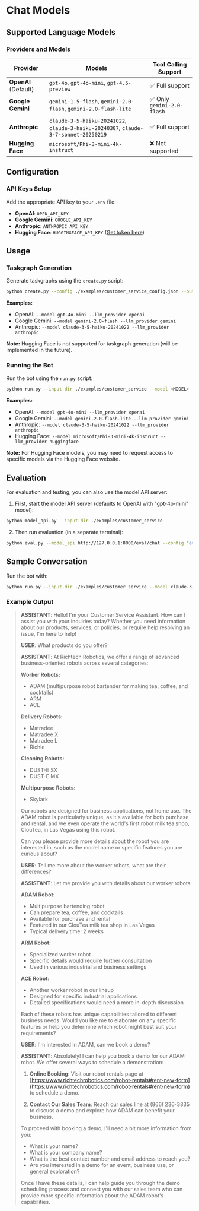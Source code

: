 # Chat Models

## Supported Language Models

### Providers and Models

| Provider | Models | Tool Calling Support |
|----------|--------|---------------------|
| **OpenAI** (Default) | `gpt-4o`, `gpt-4o-mini`, `gpt-4.5-preview` | ✅ Full support |
| **Google Gemini** | `gemini-1.5-flash`, `gemini-2.0-flash`, `gemini-2.0-flash-lite` | ✅ Only `gemini-2.0-flash` |
| **Anthropic** | `claude-3-5-haiku-20241022`, `claude-3-haiku-20240307`, `claude-3-7-sonnet-20250219` | ✅ Full support |
| **Hugging Face** | `microsoft/Phi-3-mini-4k-instruct` | ❌ Not supported |

## Configuration

### API Keys Setup

Add the appropriate API key to your `.env` file:

- **OpenAI**: `OPEN_API_KEY`
- **Google Gemini**: `GOOGLE_API_KEY`
- **Anthropic**: `ANTHROPIC_API_KEY`
- **Hugging Face**: `HUGGINGFACE_API_KEY` ([Get token here](https://huggingface.co/docs/api-inference/en/getting-started#getting-a-token))

## Usage

### Taskgraph Generation

Generate taskgraphs using the `create.py` script:

```bash
python create.py --config ./examples/customer_service_config.json --output-dir ./examples/customer_service --model <MODEL> --llm_provider <PROVIDER>
```

**Examples:**

- OpenAI: `--model gpt-4o-mini --llm_provider openai`
- Google Gemini: `--model gemini-2.0-flash --llm_provider gemini`
- Anthropic: `--model claude-3-5-haiku-20241022 --llm_provider anthropic`

**Note:** Hugging Face is not supported for taskgraph generation (will be implemented in the future).

### Running the Bot

Run the bot using the `run.py` script:

```bash
python run.py --input-dir ./examples/customer_service --model <MODEL> --llm_provider <PROVIDER>
```

**Examples:**

- OpenAI: `--model gpt-4o-mini --llm_provider openai`
- Google Gemini: `--model gemini-2.0-flash-lite --llm_provider gemini`
- Anthropic: `--model claude-3-5-haiku-20241022 --llm_provider anthropic`
- Hugging Face: `--model microsoft/Phi-3-mini-4k-instruct --llm_provider huggingface`

**Note:** For Hugging Face models, you may need to request access to specific models via the Hugging Face website.

## Evaluation

For evaluation and testing, you can also use the model API server:

1. First, start the model API server (defaults to OpenAI with "gpt-4o-mini" model):

```bash
python model_api.py --input-dir ./examples/customer_service
```

2. Then run evaluation (in a separate terminal):

```bash
python eval.py --model_api http://127.0.0.1:8000/eval/chat --config "examples/customer_service/customer_service_config.json" --documents_dir "examples/customer_service" --model "claude-3-haiku-20240307" --llm_provider "anthropic" --task "all"
```

## Sample Conversation

Run the bot with:

```bash
python run.py --input-dir ./examples/customer_service --model claude-3-5-haiku-20241022 --llm_provider anthropic
```

### Example Output

> **ASSISTANT**: Hello! I'm your Customer Service Assistant. How can I assist you with your inquiries today? Whether you need information about our products, services, or policies, or require help resolving an issue, I'm here to help!
>
> **USER**: What products do you offer?
>
> **ASSISTANT**: At Richtech Robotics, we offer a range of advanced business-oriented robots across several categories:
>
> **Worker Robots:**
>
> - ADAM (multipurpose robot bartender for making tea, coffee, and cocktails)
> - ARM
> - ACE
>
> **Delivery Robots:**
>
> - Matradee
> - Matradee X
> - Matradee L
> - Richie
>
> **Cleaning Robots:**
>
> - DUST-E SX
> - DUST-E MX
>
> **Multipurpose Robots:**
>
> - Skylark
>
> Our robots are designed for business applications, not home use. The ADAM robot is particularly unique, as it's available for both purchase and rental, and we even operate the world's first robot milk tea shop, ClouTea, in Las Vegas using this robot.
>
> Can you please provide more details about the robot you are interested in, such as the model name or specific features you are curious about?
>
> **USER**: Tell me more about the worker robots, what are their differences?
>
> **ASSISTANT**: Let me provide you with details about our worker robots:
>
> **ADAM Robot:**
>
> - Multipurpose bartending robot
> - Can prepare tea, coffee, and cocktails
> - Available for purchase and rental
> - Featured in our ClouTea milk tea shop in Las Vegas
> - Typical delivery time: 2 weeks
>
> **ARM Robot:**
>
> - Specialized worker robot
> - Specific details would require further consultation
> - Used in various industrial and business settings
>
> **ACE Robot:**
>
> - Another worker robot in our lineup
> - Designed for specific industrial applications
> - Detailed specifications would need a more in-depth discussion
>
> Each of these robots has unique capabilities tailored to different business needs. Would you like me to elaborate on any specific features or help you determine which robot might best suit your requirements?
>
> **USER**: I'm interested in ADAM, can we book a demo?
>
> **ASSISTANT**: Absolutely! I can help you book a demo for our ADAM robot. We offer several ways to schedule a demonstration:
>
> 1. **Online Booking**: Visit our robot rentals page at [https://www.richtechrobotics.com/robot-rentals#rent-new-form](https://www.richtechrobotics.com/robot-rentals#rent-new-form) to schedule a demo.
>
> 2. **Contact Our Sales Team**: Reach our sales line at (866) 236-3835 to discuss a demo and explore how ADAM can benefit your business.
>
> To proceed with booking a demo, I'll need a bit more information from you:
>
> - What is your name?
> - What is your company name?
> - What is the best contact number and email address to reach you?
> - Are you interested in a demo for an event, business use, or general exploration?
>
> Once I have these details, I can help guide you through the demo scheduling process and connect you with our sales team who can provide more specific information about the ADAM robot's capabilities.
